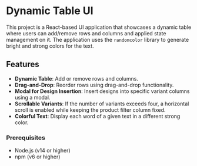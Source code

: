 # Dynamic Table UI

This project is a React-based UI application that showcases a dynamic table where users can add/remove rows and columns and applied state management on it. The application uses the `randomcolor` library to generate bright and strong colors for the text.

## Features

- **Dynamic Table**: Add or remove rows and columns.
- **Drag-and-Drop**: Reorder rows using drag-and-drop functionality.
- **Modal for Design Insertion**: Insert designs into specific variant columns using a modal.
- **Scrollable Variants**: If the number of variants exceeds four, a horizontal scroll is enabled while keeping the product filter column fixed.
- **Colorful Text**: Display each word of a given text in a different strong color.



### Prerequisites

- Node.js (v14 or higher)
- npm (v6 or higher) 

